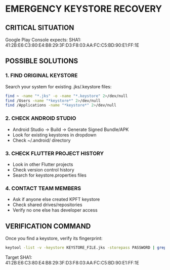 # EMERGENCY KEYSTORE RECOVERY

## CRITICAL SITUATION
Google Play Console expects: SHA1: 41:2B:E6:C3:80:E4:B8:29:3F:D3:F8:03:AA:FC:C5:BD:90:E1:FF:1E

## POSSIBLE SOLUTIONS

### 1. FIND ORIGINAL KEYSTORE
Search your system for existing .jks/.keystore files:
```bash
find ~ -name "*.jks" -o -name "*.keystore" 2>/dev/null
find /Users -name "*keystore*" 2>/dev/null
find /Applications -name "*keystore*" 2>/dev/null
```

### 2. CHECK ANDROID STUDIO
- Android Studio → Build → Generate Signed Bundle/APK
- Look for existing keystores in dropdown
- Check ~/.android/ directory

### 3. CHECK FLUTTER PROJECT HISTORY
- Look in other Flutter projects
- Check version control history
- Search for keystore.properties files

### 4. CONTACT TEAM MEMBERS
- Ask if anyone else created KPFT keystore
- Check shared drives/repositories
- Verify no one else has developer access

## VERIFICATION COMMAND
Once you find a keystore, verify its fingerprint:
```bash
keytool -list -v -keystore KEYSTORE_FILE.jks -storepass PASSWORD | grep SHA1
```

Target SHA1: 41:2B:E6:C3:80:E4:B8:29:3F:D3:F8:03:AA:FC:C5:BD:90:E1:FF:1E
